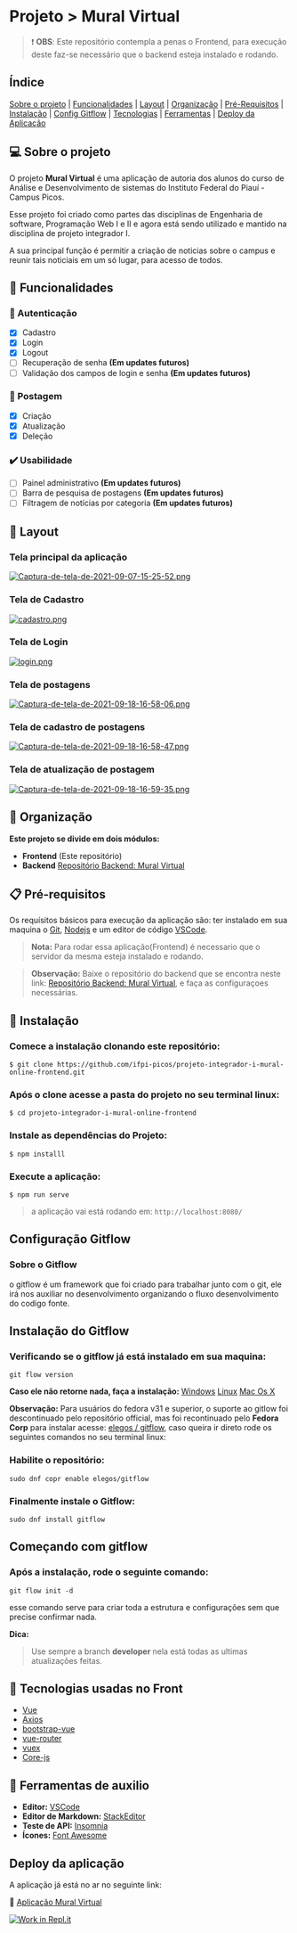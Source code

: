 # Projeto > Mural Virtual

> :heavy_exclamation_mark: **OBS**: Este repositório contempla a penas o Frontend, para execução deste faz-se necessário que o backend esteja instalado e rodando.

## Índice
[Sobre o projeto](#sobre) | [Funcionalidades](#func) | [Layout](#layout) | [Organização](#organizacao) | [Pré-Requisitos](#prerequisitos) | [Instalação](#instalacao) | [Config Gitflow](#configgitflow) | [Tecnologias](#tecnologias) | [Ferramentas](#ferramentas) | [Deploy da Aplicação](#deploy)

## :computer: Sobre o projeto <a name="sobre"></a>
O projeto **Mural Virtual** é uma aplicação de autoria dos alunos do curso de Análise e Desenvolvimento de sistemas do Instituto Federal do Piauí - Campus Picos.

Esse projeto foi criado como partes das disciplinas de Engenharia de software, Programação Web I e II e agora está sendo utilizado e mantido na disciplina de projeto integrador I.

A sua principal função é permitir a criação de noticias sobre o campus e reunir tais noticiais em um só lugar, para acesso de todos.

## :paperclip: Funcionalidades <a name="func"></a>

### :closed_lock_with_key: Autenticação
- [x] Cadastro
- [x] Login
- [x] Logout
- [ ] Recuperação de senha **(Em updates futuros)**
- [ ] Validação dos campos de login e senha **(Em updates futuros)**

### :pushpin: Postagem
- [x] Criação
- [x] Atualização
- [x] Deleção

### :heavy_check_mark: Usabilidade
- [ ] Painel administrativo **(Em updates futuros)**
- [ ] Barra de pesquisa de postagens **(Em updates futuros)**
- [ ] Filtragem de notícias por categoria **(Em updates futuros)**

## :art: Layout <a name="layout"></a>

### Tela principal da aplicação
[![Captura-de-tela-de-2021-09-07-15-25-52.png](https://i.postimg.cc/0NbLcDYL/Captura-de-tela-de-2021-09-07-15-25-52.png)](https://postimg.cc/QBZ4MBnb)


### Tela de Cadastro
[![cadastro.png](https://i.postimg.cc/jjZGhvn6/cadastro.png)](https://postimg.cc/HJ8ZYw2j)


### Tela de Login
[![login.png](https://i.postimg.cc/Jn7Hf7nV/login.png)](https://postimg.cc/f3FbXNmB)


### Tela de postagens
[![Captura-de-tela-de-2021-09-18-16-58-06.png](https://i.postimg.cc/dtJQnNLp/Captura-de-tela-de-2021-09-18-16-58-06.png)](https://postimg.cc/s10RgcP4)


### Tela de cadastro de postagens
[![Captura-de-tela-de-2021-09-18-16-58-47.png](https://i.postimg.cc/15WSBmxV/Captura-de-tela-de-2021-09-18-16-58-47.png)](https://postimg.cc/BX1RQGnJ)


### Tela de atualização de postagem
[![Captura-de-tela-de-2021-09-18-16-59-35.png](https://i.postimg.cc/V6cc2kWf/Captura-de-tela-de-2021-09-18-16-59-35.png)](https://postimg.cc/2qTJZmtM)



## :triangular_ruler: Organização <a name="organizacao"></a>
**Este projeto se divide em dois módulos:**
- **Frontend** (Este repositório)
- **Backend** [Repositório Backend: Mural Virtual](https://github.com/ifpi-picos/projeto-integrador-i-mural-online-backend)

## :clipboard: Pré-requisitos <a name="prerequisitos"></a>
Os requísitos básicos para execução da aplicação são: ter instalado em sua maquina o [Git](https://git-scm.com/), [Nodejs](https://nodejs.org/en/) e um editor de código [VSCode](https://code.visualstudio.com/download).

> **Nota:** Para rodar essa aplicação(Frontend) é necessario que o servidor da mesma esteja instalado e rodando.

> **Observação:** Baixe o repositório do backend que se encontra neste
link: [Repositório Backend: Mural Virtual](https://github.com/ifpi-picos/projeto-integrador-i-mural-online-backend), e faça as configuraçoes necessárias.



## :hammer:  Instalação <a name="instalacao"></a>

### Comece a instalação clonando este repositório:
```
$ git clone https://github.com/ifpi-picos/projeto-integrador-i-mural-online-frontend.git
```

### Após o clone acesse a pasta do projeto no seu terminal linux:
```
$ cd projeto-integrador-i-mural-online-frontend
```

### Instale as dependências do Projeto:
```
$ npm installl
```

### Execute a aplicação:
```
$ npm run serve
```
> a aplicação vai está rodando em: ```http://localhost:8080/```

## Configuração Gitflow <a name="configgitflow"></a>
### Sobre o Gitflow
o gitflow é um framework que foi criado para trabalhar junto com o git, ele irá nos auxiliar no desenvolvimento organizando o fluxo desenvolvimento do codigo fonte.

## Instalação do Gitflow 
### Verificando se o gitflow já está instalado em sua maquina:
```
git flow version
```

**Caso ele não retorne nada, faça a instalação:**
[Windows](https://github.com/petervanderdoes/gitflow-avh/wiki/Installing-on-Windows)
[Linux](https://github.com/petervanderdoes/gitflow-avh/wiki/Installing-on-Linux,-Unix,-etc.)
[Mac Os X](https://github.com/petervanderdoes/gitflow-avh/wiki/Installing-on-Mac-OS-X)

**Observação:** Para usuários do fedora v31 e superior, o suporte ao gitlow foi descontinuado pelo repositório official, mas foi recontinuado pelo **Fedora Corp** para instalar acesse:
[elegos / gitflow](https://copr.fedorainfracloud.org/coprs/elegos/gitflow/), caso queira ir direto rode os seguintes comandos no seu terminal linux:

### Habilite o repositório:
```
sudo dnf copr enable elegos/gitflow
```
### Finalmente instale o Gitflow:
```
sudo dnf install gitflow
```
## Começando com gitflow
### Após a instalação, rode o seguinte comando:
```
git flow init -d
```
esse comando serve para criar toda a estrutura e configurações sem que precise confirmar nada.

**Dica:**
>Use sempre a branch **developer** nela está todas as ultimas atualizações feitas.


## :wrench: Tecnologias usadas no Front <a name="tecnologias"></a>
- [Vue](https://vuejs.org/v2/guide/installation.html)
- [Axios](https://www.npmjs.com/package/axios)
- [bootstrap-vue](https://bootstrap-vue.org/)
- [vue-router](https://router.vuejs.org/)
- [vuex](https://vuex.vuejs.org/)
- [Core-js](https://www.npmjs.com/package/core-js)

## :straight_ruler: Ferramentas de auxilio <a name="ferramentas"></a>
- **Editor:** [VSCode](https://code.visualstudio.com/download)
- **Editor de Markdown:** [StackEditor](https://stackedit.io)
- **Teste de API:** [Insomnia](https://insomnia.rest/download)
- **Ícones:** [Font Awesome](https://fontawesome.com)


## Deploy da aplicação <a name="deploy"></a>
A aplicação já está no ar no seguinte link:

:pushpin: [Aplicação Mural Virtual](https://mural-virtual.netlify.app/)


[![Work in Repl.it](https://classroom.github.com/assets/work-in-replit-14baed9a392b3a25080506f3b7b6d57f295ec2978f6f33ec97e36a161684cbe9.svg)](https://classroom.github.com/online_ide?assignment_repo_id=432758&assignment_repo_type=GroupAssignmentRepo)
